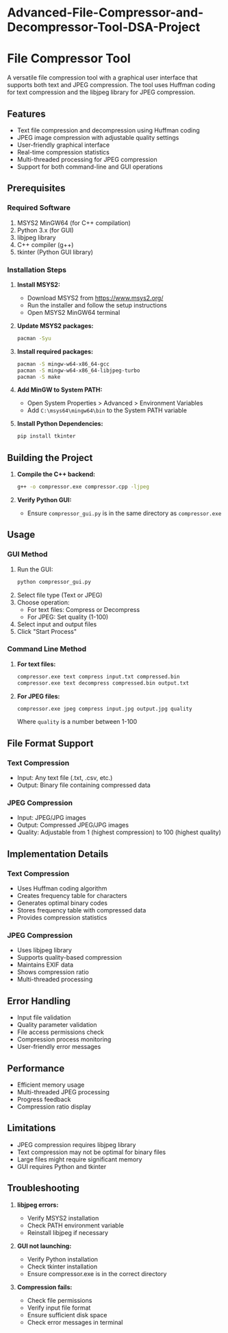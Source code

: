 # Advanced-File-Compressor-and-Decompressor-Tool-DSA-Project
# File Compressor Tool

A versatile file compression tool with a graphical user interface that supports both text and JPEG compression. The tool uses Huffman coding for text compression and the libjpeg library for JPEG compression.

## Features

- Text file compression and decompression using Huffman coding
- JPEG image compression with adjustable quality settings
- User-friendly graphical interface
- Real-time compression statistics
- Multi-threaded processing for JPEG compression
- Support for both command-line and GUI operations

## Prerequisites

### Required Software
1. MSYS2 MinGW64 (for C++ compilation)
2. Python 3.x (for GUI)
3. libjpeg library
4. C++ compiler (g++)
5. tkinter (Python GUI library)

### Installation Steps

1. **Install MSYS2:**
   - Download MSYS2 from https://www.msys2.org/
   - Run the installer and follow the setup instructions
   - Open MSYS2 MinGW64 terminal

2. **Update MSYS2 packages:**
   ```bash
   pacman -Syu
   ```

3. **Install required packages:**
   ```bash
   pacman -S mingw-w64-x86_64-gcc
   pacman -S mingw-w64-x86_64-libjpeg-turbo
   pacman -S make
   ```

4. **Add MinGW to System PATH:**
   - Open System Properties > Advanced > Environment Variables
   - Add `C:\msys64\mingw64\bin` to the System PATH variable

5. **Install Python Dependencies:**
   ```bash
   pip install tkinter
   ```

## Building the Project

1. **Compile the C++ backend:**
   ```bash
   g++ -o compressor.exe compressor.cpp -ljpeg
   ```

2. **Verify Python GUI:**
   - Ensure `compressor_gui.py` is in the same directory as `compressor.exe`

## Usage

### GUI Method
1. Run the GUI:
   ```bash
   python compressor_gui.py
   ```
2. Select file type (Text or JPEG)
3. Choose operation:
   - For text files: Compress or Decompress
   - For JPEG: Set quality (1-100)
4. Select input and output files
5. Click "Start Process"

### Command Line Method
1. **For text files:**
   ```bash
   compressor.exe text compress input.txt compressed.bin
   compressor.exe text decompress compressed.bin output.txt
   ```

2. **For JPEG files:**
   ```bash
   compressor.exe jpeg compress input.jpg output.jpg quality
   ```
   Where `quality` is a number between 1-100

## File Format Support

### Text Compression
- Input: Any text file (.txt, .csv, etc.)
- Output: Binary file containing compressed data

### JPEG Compression
- Input: JPEG/JPG images
- Output: Compressed JPEG/JPG images
- Quality: Adjustable from 1 (highest compression) to 100 (highest quality)

## Implementation Details

### Text Compression
- Uses Huffman coding algorithm
- Creates frequency table for characters
- Generates optimal binary codes
- Stores frequency table with compressed data
- Provides compression statistics

### JPEG Compression
- Uses libjpeg library
- Supports quality-based compression
- Maintains EXIF data
- Shows compression ratio
- Multi-threaded processing

## Error Handling
- Input file validation
- Quality parameter validation
- File access permissions check
- Compression process monitoring
- User-friendly error messages

## Performance
- Efficient memory usage
- Multi-threaded JPEG processing
- Progress feedback
- Compression ratio display

## Limitations
- JPEG compression requires libjpeg library
- Text compression may not be optimal for binary files
- Large files might require significant memory
- GUI requires Python and tkinter

## Troubleshooting

1. **libjpeg errors:**
   - Verify MSYS2 installation
   - Check PATH environment variable
   - Reinstall libjpeg if necessary

2. **GUI not launching:**
   - Verify Python installation
   - Check tkinter installation
   - Ensure compressor.exe is in the correct directory

3. **Compression fails:**
   - Check file permissions
   - Verify input file format
   - Ensure sufficient disk space
   - Check error messages in terminal
